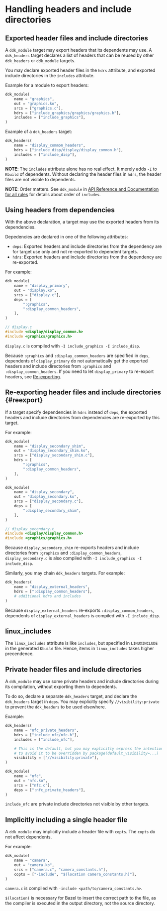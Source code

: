 # Handling headers and include directories

## Exported header files and include directories

A `ddk_module` target may export headers that its dependents may use. A
`ddk_headers` target declares a list of headers that can be reused by
other `ddk_headers` or `ddk_module` targets.

You may declare exported header files in the `hdrs` attribute, and exported
include directories in the `includes` attribute.

Example for a module to export headers:

```python
ddk_module(
    name = "graphics",
    out = "graphics.ko",
    srcs = ["graphics.c"],
    hdrs = ["include_graphics/graphics/graphics.h"],
    includes = ["include_graphics"],
)
```

Example of a `ddk_headers` target:

```python
ddk_headers(
    name = "display_common_headers",
    hdrs = ["include_disp/display/display_common.h"],
    includes = ["include_disp"],
)
```

**NOTE**: The `includes` attribute alone has no real effect. It merely adds
`-I` to `Kbuild` of dependents. Without declaring the header files in `hdrs`,
the header files are not visible to dependents.

**NOTE**: Order matters. See `ddk_module` in
[API Reference and Documentation for all rules](../api_reference.md) for
details about order of `includes`.

## Using headers from dependencies

With the above declaration, a target may use the exported headers from
its dependencies.

Depedencies are declared in one of the following attributes:

* `deps`: Exported headers and include directories from the dependency
  are for target use only and not re-exported to dependent targets.
* `hdrs`: Exported headers and include directories from the dependency
  are re-exported.

For example:

```python
ddk_module(
    name = "display_primary",
    out = "display.ko",
    srcs = ["display.c"],
    deps = [
        ":graphics",
        ":display_common_headers",
    ],
)
```

```c
// display.c
#include <display/display_common.h>
#include <graphics/graphics.h>
```

`display.c` is compiled with `-I include_graphics -I include_disp`.

Because `:graphics` and `:display_common_headers` are specified in `deps`,
dependents of `display_primary` do not automatically get the exported headers
and include directories from `:graphics` and `:display_common_headers`. If
you need to let `display_primary` to re-export headers, see
[Re-exporting](#reexport).

## Re-exporting header files and include directories {#reexport}

If a target specify dependencies in `hdrs` instead of `deps`, the exported
headers and include directories from dependencies are re-exported by this
target.

For example:

```python
ddk_module(
    name = "display_secondary_shim",
    out = "display_secondary_shim.ko",
    srcs = ["display_secondary_shim.c"],
    hdrs = [
        ":graphics",
        ":display_common_headers",
    ],
)

ddk_module(
    name = "display_secondary",
    out = "display_secondary.ko",
    srcs = ["display_secondary.c"],
    deps = [
        ":display_secondary_shim",
    ],
)
```

```c
// display_secondary.c
#include <display/display_common.h>
#include <graphics/graphics.h>
```

Because `display_secondary_shim` re-exports headers and include directories
from `:graphics` and `:display_common_headers`, `display_secondary.c` is also
compiled with `-I include_graphics -I include_disp`.

Similarly, you may chain `ddk_headers` targets. For example:

```python
ddk_headers(
    name = "display_external_headers",
    hdrs = [":display_common_headers"],
    # additional hdrs and includes
)
```

Because `display_external_headers` re-exports `:display_common_headers`,
dependents of `display_external_headers` is compiled with `-I include_disp`.

## linux\_includes

The `linux_includes` attribute is like `includes`, but specified in
`LINUXINCLUDE` in the generated `Kbuild` file. Hence, items in
`linux_includes` takes higher precendence.

## Private header files and include directories

A `ddk_module` may use some private headers and include directories during its compilation, without exporting them to dependents.

To do so, declare a separate `ddk_headers` target, and declare the
`ddk_headers` target in `deps`. You may explicitly specify
`//visibility:private` to prevent the `ddk_headers` to be used elsewhere.

Example:

```python
ddk_headers(
    name = "nfc_private_headers",
    hdrs = ["include_nfc/nfc.h"],
    includes = ["include_nfc"],

    # This is the default, but you may explicitly express the intention here
    # to avoid it to be overridden by package(default_visibility=...)
    visibility = ["//visibility:private"],
)

ddk_module(
    name = "nfc",
    out = "nfc.ko",
    srcs = ["nfc.c"],
    deps = [":nfc_private_headers"],
)
```

`include_nfc` are private include directories not visible by other targets.

## Implicitly including a single header file

A `ddk_module` may implicitly include a header file with `copts`. The `copts`
do not affect dependents.

For example:

```python
ddk_module(
    name = "camera",
    out = "camera.ko",
    srcs = ["camera.c", "camera_constants.h"],
    copts = ["-include", "$(location camera_constants.h)"],
)
```

`camera.c` is compiled with `-include <path/to/camera_constants.h>`.

`$(location)` is necessary for Bazel to insert the correct path to the file,
as the compiler is executed in the output directory, not the source directory.
